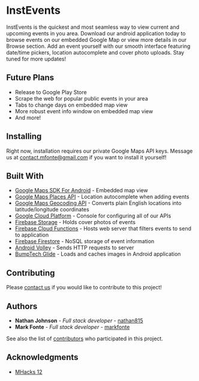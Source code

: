 # InstEvents

InstEvents is the quickest and most seamless way to view current and upcoming events in you area. Download our android application today to browse events on our embedded Google Map or view more details in our Browse section. Add an event yourself with our smooth interface featuring date/time pickers, location autocomplete and cover photo uploads. Stay tuned for more updates!

## Future Plans

* Release to Google Play Store
* Scrape the web for popular public events in your area
* Tabs to change days on embedded map view
* More robust event info window on embedded map view
* And more!

## Installing

Right now, installation requires our private Google Maps API keys. Message us at contact.mfonte@gmail.com if you want to install it yourself!

## Built With

* [Google Maps SDK For Android](https://developers.google.com/maps/documentation/android-sdk/intro) - Embedded map view
* [Google Maps Places API](https://developers.google.com/places/web-service/intro) - Location autocomplete when adding events
* [Google Maps Geocoding API](https://developers.google.com/maps/documentation/geocoding/start) - Converts plain English locations into latitude/longitude coordinates
* [Google Cloud Platform](https://console.cloud.google.com/) - Console for configuring all of our APIs
* [Firebase Storage](https://firebase.google.com/docs/storage/) - Holds cover photos of events
* [Firebase Cloud Functions](https://firebase.google.com/docs/functions/) - Hosts web server that filters events to send to application
* [Firebase Firestore](https://firebase.google.com/docs/firestore/) - NoSQL storage of event information
* [Android Volley](https://github.com/google/volley) - Sends HTTP requests to server
* [BumpTech Glide](https://github.com/bumptech/glide) - Loads and caches images in Android application


## Contributing

Please [contact us](mailto:contact.mfonte@gmail.com) if you would like to contribute to this project!

## Authors

* **Nathan Johnson** - *Full stack developer* - [nathan815](https://github.com/nathan815)
* **Mark Fonte** - *Full stack developer* - [markfonte](https://github.com/markfonte)

See also the list of [contributors](https://github.com/markfonte/InstEvents/contributors) who participated in this project.

## Acknowledgments

* [MHacks 12](https://mhacks.org)
